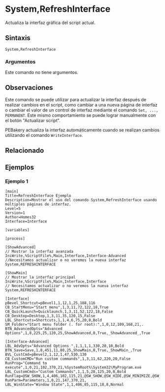# System,RefreshInterface

Actualiza la interfaz gráfica del script actual.

## Sintaxis

```pebakery
System,RefreshInterface
```

### Argumentos

Este comando no tiene argumentos.

## Observaciones

Este comando se puede utilizar para actualizar la interfaz después de realizar cambios en el script, como cambiar a una nueva página de interfaz o cambiar el valor de un control de interfaz mediante el comando `Set, ..., PERMANENT`. Este mismo comportamiento se puede lograr manualmente con el botón "Actualizar script".

PEBakery actualiza la interfaz automáticamente cuando se realizan cambios utilizando el comando `WriteInterface`.

## Relacionado

## Ejemplos

### Ejemplo 1

```pebakery
[main]
Title=RefreshInterface Ejemplo
Description=Mostrar el uso del comando System,RefreshInterface usando múltiples páginas de interfaz.
Level=5
Version=1
Author=Homes32
Interface=Interface

[variables]

[process]

[ShowAdvanced]
// Mostrar la interfaz avanzada
IniWrite,%ScriptFile%,Main,Interface,Interface-Advanced
//Necesitamos actualizar o no veremos la nueva interfaz
System,REFRESHINTERFACE

[ShowMain]
// Mostrar la interfaz principal
IniWrite,%ScriptFile%,Main,Interface,Interface
// Necesitamos actualizar o no veremos la nueva interfaz
System,REFRESHINTERFACE

[Interface]
pBevel_Shortcut=pBevel1,1,12,1,25,188,116
CB_StartMenu="Start menu",1,3,11,72,122,18,True
CB_QuickLaunch=Quicklaunch,1,3,11,52,122,18,False
CB_Desktop=Desktop,1,3,11,35,120,15,False
LBL_Shortcuts=Shortcuts,1,1,4,6,75,20,8,Bold
SM_Folder="Start menu folder (. for root):",1,0,12,109,168,21,.
BTN_AdvancedOpts="Advanced Options",1,8,225,25,120,25,ShowAdvanced,0,True,_ShowAdvanced_,True

[Interface-Advanced]
LBL_AdvOpts="Advanced Options ",1,1,1,1,330,20,10,Bold
BTN_Save=Save,1,8,451,11,80,25,ShowMain,0,True,_ShowMain_,True
BVL_CustCmd=pBevel2,1,12,1,47,530,130
CB_CustomCMD="Run custom commands",1,3,11,62,220,20,False
RunProg="Command to execute",1,0,21,102,370,21,%SystemRoot%\System32\MyProgram.exe
LBL_CustomCmds="Custom Commands",1,1,5,28,125,20,8,Bold
RunFlag=@SW_SHOW,1,4,406,102,115,21,@SW_SHOW,@SW_HIDE,@SW_MINIMIZE,@SW_MAXIMIZE
RunParm=Parameters,1,0,21,147,370,21,
LBL_WinState="Window State",1,1,406,85,115,18,8,Normal
```
